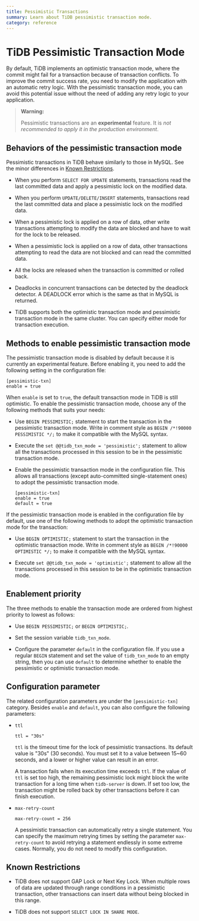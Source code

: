 ```yaml
---
title: Pessimistic Transactions
summary: Learn about TiDB pessimistic transaction mode.
category: reference
---
```


# TiDB Pessimistic Transaction Mode

By default, TiDB implements an optimistic transaction mode, where the commit might fail for a transaction because of transaction conflicts. To improve the commit success rate, you need to modify the application with an automatic retry logic. With the pessimistic transaction mode, you can avoid this potential issue without the need of adding any retry logic to your application.

> **Warning:**
>
> Pessimistic transactions are an **experimental** feature. It is *not recommended to apply it in the production environment*.

## Behaviors of the pessimistic transaction mode

Pessimistic transactions in TiDB behave similarly to those in MySQL. See the minor differences in [Known Restrictions](#known-restrictions).

- When you perform `SELECT FOR UPDATE` statements, transactions read the last committed data and apply a pessimistic lock on the modified data.

- When you perform `UPDATE/DELETE/INSERT` statements, transactions read the last committed data and place a pessimistic lock on the modified data.

- When a pessimistic lock is applied on a row of data, other write transactions attempting to modify the data are blocked and have to wait for the lock to be released.

- When a pessimistic lock is applied on a row of data, other transactions attempting to read the data are not blocked and can read the committed data.

- All the locks are released when the transaction is committed or rolled back.

- Deadlocks in concurrent transactions can be detected by the deadlock detector. A DEADLOCK error which is the same as that in MySQL is returned.

- TiDB supports both the optimistic transaction mode and pessimistic transaction mode in the same cluster. You can specify either mode for transaction execution.

## Methods to enable pessimistic transaction mode

The pessimistic transaction mode is disabled by default because it is currently an experimental feature. Before enabling it, you need to add the following setting in the configuration file:

```
[pessimistic-txn]
enable = true
```

When `enable` is set to `true`, the default transaction mode in TiDB is still optimistic. To enable the pessimistic transaction mode, choose any of the following methods that suits your needs:

- Use `BEGIN PESSIMISTIC;` statement to start the transaction in the pessimistic transaction mode. Write in comment style as `BEGIN /*!90000 PESSIMISTIC */;` to make it compatible with the MySQL syntax.

- Execute the `set @@tidb_txn_mode = 'pessimistic';` statement to allow all the transactions processed in this session to be in the pessimistic transaction mode.

- Enable the pessimistic transaction mode in the configuration file. This allows all transactions (except auto-committed single-statement ones) to adopt the pessimistic transaction mode.

    ```
    [pessimistic-txn]
    enable = true
    default = true
    ```

If the pessimistic transaction mode is enabled in the configuration file by default, use one of the following methods to adopt the optimistic transaction mode for the transaction:

- Use `BEGIN OPTIMISTIC;` statement to start the transaction in the optimistic transaction mode. Write in comment style as `BEGIN /*!90000 OPTIMISTIC */;` to make it compatible with the MySQL syntax.

- Execute `set @@tidb_txn_mode = 'optimistic';` statement to allow all the transactions processed in this session to be in the optimistic transaction mode.

## Enablement priority

The three methods to enable the transaction mode are ordered from highest priority to lowest as follows:

- Use `BEGIN PESSIMISTIC;` or `BEGIN OPTIMISTIC;`.

- Set the session variable `tidb_txn_mode`.

- Configure the parameter `default` in the configuration file. If you use a regular `BEGIN` statement and set the value of `tidb_txn_mode` to an empty string, then you can use `default` to determine whether to enable the pessimistic or optimistic transaction mode.

## Configuration parameter

The related configuration parameters are under the `[pessimistic-txn]` category. Besides `enable` and `default`, you can also configure the following parameters:

- `ttl`

    ```
    ttl = "30s"
    ```

     `ttl` is the timeout time for the lock of pessimistic transactions. Its default value is "30s" (30 seconds). You must set it to a value between 15~60 seconds, and a lower or higher value can result in an error.

    A transaction fails when its execution time exceeds `ttl`. If the value of `ttl` is set too high, the remaining pessimistic lock might block the write transaction for a long time when `tidb-server` is down. If set too low, the transaction might be rolled back by other transactions before it can finish execution.

- `max-retry-count`

    ```
    max-retry-count = 256
    ```

    A pessimistic transaction can automatically retry a single statement. You can specify the maximum retrying times by setting the parameter `max-retry-count` to avoid retrying a statement endlessly in some extreme cases. Normally, you do not need to modify this configuration.

## Known Restrictions

- TiDB does not support GAP Lock or Next Key Lock. When multiple rows of data are updated through range conditions in a pessimistic transaction, other transactions can insert data without being blocked in this range.

- TiDB does not support `SELECT LOCK IN SHARE MODE`.

